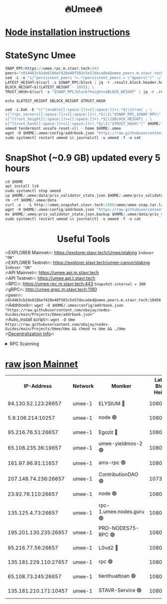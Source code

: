 <h1 align="center"> 🔥Umee🔥</h1>


[Node installation instructions](https://github.com/obajay/nodes-Guides/tree/main/Projects/Umee)
=
# StateSync Umee
```python
SNAP_RPC=https://umee.rpc.m.stavr.tech:443
peers="c014463cb2de618bef420e40f503c5e57decade4@umee.peers.m.stavr.tech:10456"
sed -i -e "s/^persistent_peers *=.*/persistent_peers = \"$peers\"/" ~/.umee/config/config.toml
LATEST_HEIGHT=$(curl -s $SNAP_RPC/block | jq -r .result.block.header.height); \
BLOCK_HEIGHT=$((LATEST_HEIGHT - 300)); \
TRUST_HASH=$(curl -s "$SNAP_RPC/block?height=$BLOCK_HEIGHT" | jq -r .result.block_id.hash)

echo $LATEST_HEIGHT $BLOCK_HEIGHT $TRUST_HASH

sed -i.bak -E "s|^(enable[[:space:]]+=[[:space:]]+).*$|\1true| ; \
s|^(rpc_servers[[:space:]]+=[[:space:]]+).*$|\1\"$SNAP_RPC,$SNAP_RPC\"| ; \
s|^(trust_height[[:space:]]+=[[:space:]]+).*$|\1$BLOCK_HEIGHT| ; \
s|^(trust_hash[[:space:]]+=[[:space:]]+).*$|\1\"$TRUST_HASH\"|" $HOME/.umee/config/config.toml
umeed tendermint unsafe-reset-all --home $HOME/.umee
wget -O $HOME/.umee/config/addrbook.json "https://raw.githubusercontent.com/obajay/nodes-Guides/main/Projects/Umee/addrbook.json"
sudo systemctl restart umeed && journalctl -u umeed -f -o cat
```
# SnapShot (~0.9 GB) updated every 5 hours
```python
cd $HOME
apt install lz4
sudo systemctl stop umeed
cp $HOME/.umee/data/priv_validator_state.json $HOME/.umee/priv_validator_state.json.backup
rm -rf $HOME/.umee/data
curl -o - -L http://umee.snapshot.stavr.tech:1000/umee/umee-snap.tar.lz4 | lz4 -c -d - | tar -x -C $HOME/.umee --strip-components 2
wget -O $HOME/.umee/config/addrbook.json "https://raw.githubusercontent.com/obajay/nodes-Guides/main/Projects/Umee/addrbook.json"
mv $HOME/.umee/priv_validator_state.json.backup $HOME/.umee/data/priv_validator_state.json
sudo systemctl restart umeed && journalctl -u umeed -f -o cat
```
 <h1 align="center"> Useful Tools</h1>

🔥EXPLORER Mainnet🔥:      https://explorer.stavr.tech/Umee/staking             `Indexer "ON"` \
🔥EXPLORER Testnet🔥:        https://explorer.stavr.tech/umee-canon/staking      `Indexer "ON"` \
🔥API Mainnet🔥:                   https://umee.api.m.stavr.tech \
🔥API Testnet🔥:                     https://umee.api.t.stavr.tech \
🔥RPC🔥:                           https://umee.rpc.m.stavr.tech:443                     `Snapshot-interval = 300` \
🔥gRPC🔥:                              http://umee.grpc.m.stavr.tech:1190 \
🔥peer🔥:                     `c014463cb2de618bef420e40f503c5e57decade4@umee.peers.m.stavr.tech:10456` \
🔥Addrbook🔥:    ```wget -O $HOME/.umee/config/addrbook.json "https://raw.githubusercontent.com/obajay/nodes-Guides/main/Projects/Umee/addrbook.json"``` \
🔥Auto_install script🔥: ```wget -O Ume https://raw.githubusercontent.com/obajay/nodes-Guides/main/Projects/Umee/Ume && chmod +x Ume && ./Ume``` \
🔥[Decentralization Info](https://github.com/obajay/StateSync-snapshots/tree/main/Projects/Umee/Decentralization)🔥

<details>
<summary>RPC Scanning</summary>

<h2 align="center"> We scan nodes in real time every 4 hours. And we provide the final result of RPC endpoints.
We cannot influence the operation of these nodes in any way. </h2>


```python
If Voting Power is higher than 0 --> then the Node is a validator of the network and may be subject to attack and be a potential threat to the chain.
```
```python
We marked such validators with a red symbol
```

</details>

[raw json Mainnet](https://rpc-check.umeem.stavr.tech/umeem/rpc-umeem-result.json)
=



<table><tr><th>IP-Address</th><th>Network</th><th>Moniker</th><th>Latest Block Height</th><th>Earliest Block Height</th><th>Catching Up</th><th>Tx Index</th><th>Voting Power</th><th>Scan Time</th></tr><tr><td>94.130.52.123:26657</td><td>umee-1</td><td>ELYSIUM 🔴</td><td>10806467</td><td>3216011</td><td>False</td><td>on</td><td>23171287</td><td>2024-02-29T06:31:51.172998336UTC</td></tr><tr><td>5.9.106.214:10257</td><td>umee-1</td><td>node 🟢</td><td>10806463</td><td>7942001</td><td>False</td><td>on</td><td>0</td><td>2024-02-29T06:31:28.217933039UTC</td></tr><tr><td>95.216.76.51:26657</td><td>umee-1</td><td>Egozit 🔴</td><td>10806467</td><td>8262001</td><td>False</td><td>off</td><td>38398372</td><td>2024-02-29T06:31:50.907667160UTC</td></tr><tr><td>65.108.235.36:19657</td><td>umee-1</td><td>umee-yieldmos-2 🟢</td><td>10806448</td><td>9575548</td><td>False</td><td>on</td><td>0</td><td>2024-02-29T06:30:03.218215403UTC</td></tr><tr><td>161.97.96.91:11657</td><td>umee-1</td><td>ams-rpc 🟢</td><td>10806470</td><td>10352001</td><td>False</td><td>on</td><td>0</td><td>2024-02-29T06:32:11.583319702UTC</td></tr><tr><td>207.148.74.236:26657</td><td>umee-1</td><td>ContributionDAO 🟢</td><td>10738676</td><td>10484838</td><td>False</td><td>off</td><td>0</td><td>2024-02-29T06:31:58.330525884UTC</td></tr><tr><td>23.92.76.110:26657</td><td>umee-1</td><td>node 🟢</td><td>10806474</td><td>10526001</td><td>False</td><td>on</td><td>0</td><td>2024-02-29T06:32:32.701733083UTC</td></tr><tr><td>135.125.4.73:26657</td><td>umee-1</td><td>rpc-1.umee.nodes.guru 🟢</td><td>10806467</td><td>10691018</td><td>False</td><td>on</td><td>0</td><td>2024-02-29T06:31:51.388858823UTC</td></tr><tr><td>195.201.130.235:26657</td><td>umee-1</td><td>PRO-NODES75-RPC 🟢</td><td>10806462</td><td>10706462</td><td>False</td><td>on</td><td>0</td><td>2024-02-29T06:31:25.948863860UTC</td></tr><tr><td>95.216.77.56:26657</td><td>umee-1</td><td>L0vd2 🔴</td><td>10806470</td><td>10706470</td><td>False</td><td>off</td><td>38355562</td><td>2024-02-29T06:32:11.308928010UTC</td></tr><tr><td>135.181.229.110:27657</td><td>umee-1</td><td>rpc 🟢</td><td>10806452</td><td>10754071</td><td>False</td><td>on</td><td>0</td><td>2024-02-29T06:30:24.019150551UTC</td></tr><tr><td>65.108.73.245:26657</td><td>umee-1</td><td>tienthuattoan 🟢</td><td>10806459</td><td>10787155</td><td>False</td><td>on</td><td>0</td><td>2024-02-29T06:31:03.120493194UTC</td></tr><tr><td>135.181.210.171:10457</td><td>umee-1</td><td>STAVR-Service 🟢</td><td>10806468</td><td>10805001</td><td>False</td><td>on</td><td>0</td><td>2024-02-29T06:31:58.677393903UTC</td></tr></table>
